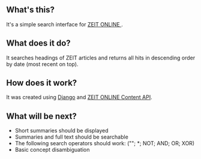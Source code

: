 ## What's this? ##
It's a simple search interface for [ZEIT ONLINE ](http://zeit.de).

## What does it do? ##
It searches headings of ZEIT articles and returns all hits in descending order by date (most recent on top).

## How does it work? ##
It was created using [Django](http://djangoproject.com) and [ZEIT ONLINE Content API](http://developer.zeit.de/index/).

## What will be next? ##
* Short summaries should be displayed
* Summaries and full text should be searchable
* The following search operators should work: (""; \*; NOT; AND; OR; XOR)
* Basic concept disambiguation
